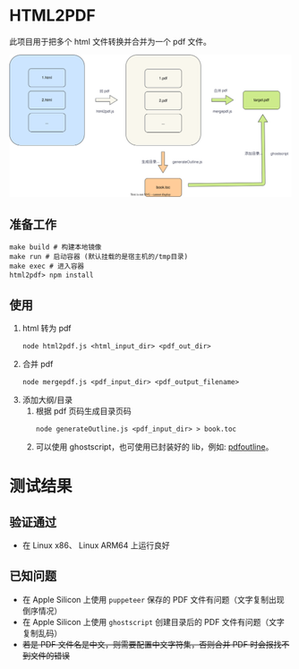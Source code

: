 # HTML2PDF
此项目用于把多个 html 文件转换并合并为一个 pdf 文件。

![html2pdf](html2pdf.svg)

## 准备工作
```shell
make build # 构建本地镜像
make run # 启动容器 (默认挂载的是宿主机的/tmp目录)
make exec # 进入容器
html2pdf> npm install 
```
## 使用

1. html 转为 pdf
    ```shell
    node html2pdf.js <html_input_dir> <pdf_out_dir>
    ```
1. 合并 pdf
    ```shell
    node mergepdf.js <pdf_input_dir> <pdf_output_filename>
    ```
1. 添加大纲/目录
    1. 根据 pdf 页码生成目录页码
        ```shell
        node generateOutline.js <pdf_input_dir> > book.toc
        ```
    1. 可以使用 ghostscript，也可使用已封装好的 lib，例如: [pdfoutline](https://github.com/yutayamamoto/pdfoutline)。

# 测试结果
## 验证通过
- 在 Linux x86、 Linux ARM64 上运行良好
## 已知问题
- 在 Apple Silicon 上使用 `puppeteer` 保存的 PDF 文件有问题（文字复制出现倒序情况）
- 在 Apple Silicon 上使用 `ghostscript` 创建目录后的 PDF 文件有问题（文字复制乱码）
- ~~若是 PDF 文件名是中文，则需要配置中文字符集，否则合并 PDF 时会报找不到文件的错误~~